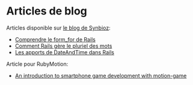 # Articles de blog

Articles disponible sur [le blog de Synbioz](https://www.synbioz.com/blog):

- [Comprendre le form_for de Rails](https://www.synbioz.com/blog/comprendre_le_form_for_de_rails)
- [Comment Rails gère le pluriel des mots](https://www.synbioz.com/blog/comment_rails_gere_le_pluriel_des_mots)
- [Les apports de DateAndTime dans Rails](https://www.synbioz.com/blog/les_apports_de_date_and_time)

Article pour RubyMotion:

- [An introduction to smartphone game development with motion-game](http://www.rubymotion.com/news/2015/12/06/developing-smartphone-games-with-motion-game.html)